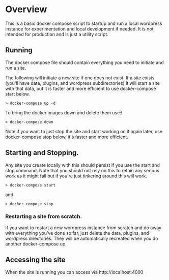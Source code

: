 # Overview

This is a basic docker compose script to startup and run a local wordpress instance for experimentation and local development if needed.  It is not intended for production and is just a utility script.

## Running

The docker compose file should contain everything you need to initiate and run a site. 

The following will initiate a new site if one does not exist.  If a site exists (you'll have data, plugins, and wordpress subdirectories) it will start a site with that data, but it is faster and more efficient to use docker-compose start below.
```
> docker-compose up -d
```

To bring the docker images down and delete them use:\
```
> docker-compose down
```
Note if you want to just stop the site and start working on it again later, use docker-compose stop below, it's faster and more efficient.

## Starting and Stopping.

Any site you create locally with this should persist if you use the start and stop command.  Note that you should not rely on this to retain any serious work as it might fail but if you're just tinkering around this will work.

```
> docker-compose start
```
and
```
> docker-compose stop
```

### Restarting a site from scratch.

If you want to restart a new wordpress instance from scratch and do away with everything you've done so far, just delete the data, plugins, and wordpress directories. They will be automatically recreated when you do another docker-compose up.

## Accessing the site

When the site is running you can access via http://localhost:4000